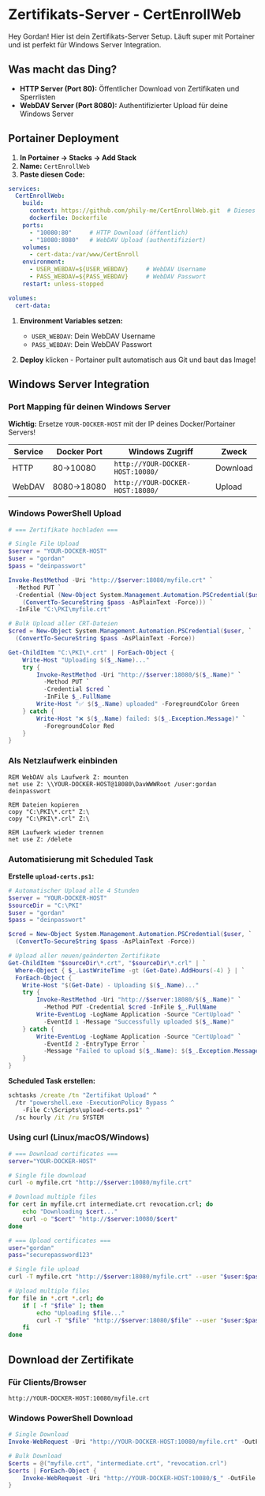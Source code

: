 # Zertifikats-Server - CertEnrollWeb

Hey Gordan! Hier ist dein Zertifikats-Server Setup. Läuft super mit Portainer
und ist perfekt für Windows Server Integration.

## Was macht das Ding?

- **HTTP Server (Port 80):** Öffentlicher Download von Zertifikaten und Sperrlisten
- **WebDAV Server (Port 8080):** Authentifizierter Upload für deine Windows Server

## Portainer Deployment

1. **In Portainer → Stacks → Add Stack**
2. **Name:** `CertEnrollWeb`
3. **Paste diesen Code:**

```yaml
services:
  CertEnrollWeb:
    build:
      context: https://github.com/phily-me/CertEnrollWeb.git  # Dieses git repo
      dockerfile: Dockerfile
    ports:
      - "10080:80"     # HTTP Download (öffentlich)
      - "18080:8080"   # WebDAV Upload (authentifiziert)
    volumes:
      - cert-data:/var/www/CertEnroll
    environment:
      - USER_WEBDAV=${USER_WEBDAV}     # WebDAV Username
      - PASS_WEBDAV=${PASS_WEBDAV}     # WebDAV Passwort
    restart: unless-stopped

volumes:
  cert-data:
```

1. **Environment Variables setzen:**
   - `USER_WEBDAV`: Dein WebDAV Username
   - `PASS_WEBDAV`: Dein WebDAV Passwort

1. **Deploy** klicken - Portainer pullt automatisch aus Git und baut das Image!

## Windows Server Integration

### Port Mapping für deinen Windows Server

**Wichtig:** Ersetze `YOUR-DOCKER-HOST` mit der IP deines Docker/Portainer Servers!

| Service | Docker Port | Windows Zugriff | Zweck |
|---------|------------|-----------------|-------|
| HTTP | 80→10080 | `http://YOUR-DOCKER-HOST:10080/` | Download |
| WebDAV | 8080→18080 | `http://YOUR-DOCKER-HOST:18080/` | Upload |

### Windows PowerShell Upload

```powershell
# === Zertifikate hochladen ===

# Single File Upload
$server = "YOUR-DOCKER-HOST"
$user = "gordan"
$pass = "deinpasswort"

Invoke-RestMethod -Uri "http://$server:18080/myfile.crt" `
  -Method PUT `
  -Credential (New-Object System.Management.Automation.PSCredential($user, `
    (ConvertTo-SecureString $pass -AsPlainText -Force))) `
  -InFile "C:\PKI\myfile.crt"

# Bulk Upload aller CRT-Dateien
$cred = New-Object System.Management.Automation.PSCredential($user, `
  (ConvertTo-SecureString $pass -AsPlainText -Force))

Get-ChildItem "C:\PKI\*.crt" | ForEach-Object {
    Write-Host "Uploading $($_.Name)..."
    try {
        Invoke-RestMethod -Uri "http://$server:18080/$($_.Name)" `
          -Method PUT `
          -Credential $cred `
          -InFile $_.FullName
        Write-Host "✅ $($_.Name) uploaded" -ForegroundColor Green
    } catch {
        Write-Host "❌ $($_.Name) failed: $($_.Exception.Message)" `
          -ForegroundColor Red
    }
}
```

### Als Netzlaufwerk einbinden

```batch
REM WebDAV als Laufwerk Z: mounten  
net use Z: \\YOUR-DOCKER-HOST@18080\DavWWWRoot /user:gordan deinpasswort

REM Dateien kopieren
copy "C:\PKI\*.crt" Z:\
copy "C:\PKI\*.crl" Z:\

REM Laufwerk wieder trennen
net use Z: /delete
```

### Automatisierung mit Scheduled Task

**Erstelle `upload-certs.ps1`:**

```powershell
# Automatischer Upload alle 4 Stunden
$server = "YOUR-DOCKER-HOST"
$sourceDir = "C:\PKI"
$user = "gordan" 
$pass = "deinpasswort"

$cred = New-Object System.Management.Automation.PSCredential($user, `
  (ConvertTo-SecureString $pass -AsPlainText -Force))

# Upload aller neuen/geänderten Zertifikate
Get-ChildItem "$sourceDir\*.crt", "$sourceDir\*.crl" | `
  Where-Object { $_.LastWriteTime -gt (Get-Date).AddHours(-4) } | `
  ForEach-Object {
    Write-Host "$(Get-Date) - Uploading $($_.Name)..."
    try {
        Invoke-RestMethod -Uri "http://$server:18080/$($_.Name)" `
          -Method PUT -Credential $cred -InFile $_.FullName
        Write-EventLog -LogName Application -Source "CertUpload" `
          -EventId 1 -Message "Successfully uploaded $($_.Name)"
    } catch {
        Write-EventLog -LogName Application -Source "CertUpload" `
          -EventId 2 -EntryType Error `
          -Message "Failed to upload $($_.Name): $($_.Exception.Message)"
    }
}
```

**Scheduled Task erstellen:**

```cmd
schtasks /create /tn "Zertifikat Upload" ^
  /tr "powershell.exe -ExecutionPolicy Bypass ^
    -File C:\Scripts\upload-certs.ps1" ^
  /sc hourly /it /ru SYSTEM
```

### Using curl (Linux/macOS/Windows)

```bash
# === Download certificates ===
server="YOUR-DOCKER-HOST"

# Single file download
curl -o myfile.crt "http://$server:10080/myfile.crt"

# Download multiple files
for cert in myfile.crt intermediate.crt revocation.crl; do
    echo "Downloading $cert..."
    curl -o "$cert" "http://$server:10080/$cert"
done

# === Upload certificates ===
user="gordan"
pass="securepassword123"

# Single file upload
curl -T myfile.crt "http://$server:18080/myfile.crt" --user "$user:$pass"

# Upload multiple files
for file in *.crt *.crl; do
    if [ -f "$file" ]; then
        echo "Uploading $file..."
        curl -T "$file" "http://$server:18080/$file" --user "$user:$pass"
    fi
done
```

## Download der Zertifikate

### Für Clients/Browser

```text
http://YOUR-DOCKER-HOST:10080/myfile.crt
```

### Windows PowerShell Download

```powershell
# Single Download
Invoke-WebRequest -Uri "http://YOUR-DOCKER-HOST:10080/myfile.crt" -OutFile "C:\Downloads\myfile.crt"

# Bulk Download
$certs = @("myfile.crt", "intermediate.crt", "revocation.crl")
$certs | ForEach-Object {
    Invoke-WebRequest -Uri "http://YOUR-DOCKER-HOST:10080/$_" -OutFile "C:\Downloads\$_"
}
```
